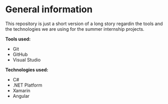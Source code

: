 # General information
This repository is just a short version of a long story regardin the tools and the technologies we are using for the summer internship projects.

**Tools used:**

* Git
* GitHub
* Visual Studio 

**Technologies used:**

* C#
* .NET Platform
* Xamarin
* Angular
